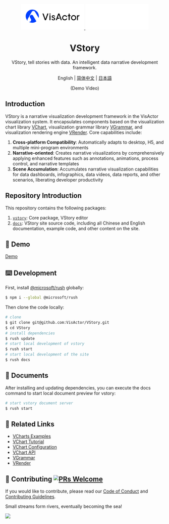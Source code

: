 <div align="center">
  <a href="https://github.com/VisActor#gh-light-mode-only" target="_blank">
    <img alt="VisActor Logo" width="200" src="https://github.com/VisActor/.github/blob/main/profile/logo_500_200_light.svg"/>
  </a>
  <a href="https://github.com/VisActor#gh-dark-mode-only" target="_blank">
    <img alt="VisActor Logo" width="200" src="https://github.com/VisActor/.github/blob/main/profile/logo_500_200_dark.svg"/>
  </a>
</div>

<div align="center">
  <h1>VStory</h1>
</div>

<div align="center">

VStory, tell stories with data. An intelligent data narrative development framework.

</div>

<div align="center">

English | [简体中文](./README.zh-CN.md) | [日本語](./README.ja-JP.md)

</div>

<div align="center">

(Demo Video)

</div>

## Introduction

VStory is a narrative visualization development framework in the VisActor visualization system. It encapsulates components based on the visualization chart library [VChart](https://github.com/VisActor/VChart), visualization grammar library [VGrammar](https://github.com/VisActor/VGrammar), and visualization rendering engine [VRender](https://github.com/VisActor/VRender). Core capabilities include:

1. **Cross-platform Compatibility**: Automatically adapts to desktop, H5, and multiple mini-program environments
2. **Narrative-oriented**: Creates narrative visualizations by comprehensively applying enhanced features such as annotations, animations, process control, and narrative templates
3. **Scene Accumulation**: Accumulates narrative visualization capabilities for data dashboards, infographics, data videos, data reports, and other scenarios, liberating developer productivity

## Repository Introduction

This repository contains the following packages:

1. [`vstory`](./packages/vstory/): Core package, VStory editor
2. [`docs`](./docs/): VStory site source code, including all Chinese and English documentation, example code, and other content on the site.

## 🔨 Demo

[Demo](https://www.visactor.io/vstory/example)

## ⌨️ Development

First, install [@microsoft/rush](https://rushjs.io/pages/intro/get_started/) globally:

```bash
$ npm i --global @microsoft/rush
```

Then clone the code locally:

```bash
# clone
$ git clone git@github.com:VisActor/VStory.git
$ cd VStory
# install dependencies
$ rush update
# start local development of vstory
$ rush start
# start local development of the site
$ rush docs
```

## 📖 Documents

After installing and updating dependencies, you can execute the docs command to start local document preview for vstory:

```bash
# start vstory document server
$ rush start
```

## 🔗 Related Links

- [VCharts Examples](https://www.visactor.io/vchart/example)
- [VChart Tutorial](https://www.visactor.io/vchart/guide/tutorial_docs/VChart_Website_Guide)
- [VChart Configuration](https://www.visactor.io/vchart/option/)
- [VChart API](https://www.visactor.io/vchart/api/API/vchart)
- [VGrammar](https://www.visactor.io/vgrammar)
- [VRender](https://www.visactor.io/vrender)

## 🤝 Contributing [![PRs Welcome](https://img.shields.io/badge/PRs-welcome-brightgreen.svg)](https://github.com/VisActor/VChart/blob/main/CONTRIBUTING.md#your-first-pull-request)

If you would like to contribute, please read our [Code of Conduct](./CODE_OF_CONDUCT.md) and [Contributing Guidelines](https://www.visactor.io/vstory/contributing/).

Small streams form rivers, eventually becoming the sea!

<a href="https://github.com/visactor/vstory/graphs/contributors"><img src="https://contrib.rocks/image?repo=visactor/vstory" /></a>

